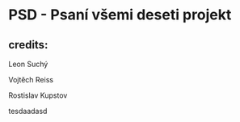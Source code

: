 # PSD - Psaní všemi deseti projekt

## credits:


Leon Suchý

Vojtěch Reiss

Rostislav Kupstov

tesdaadasd